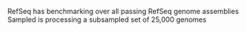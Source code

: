 
RefSeq has benchmarking over all passing RefSeq genome assemblies
Sampled is processing a subsampled set of 25,000 genomes 
